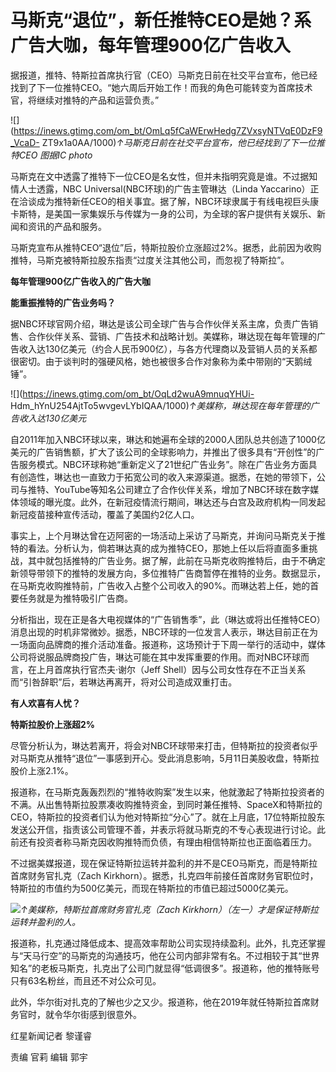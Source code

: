 # 马斯克“退位”，新任推特CEO是她？系广告大咖，每年管理900亿广告收入

据报道，推特、特斯拉首席执行官（CEO）马斯克日前在社交平台宣布，他已经找到了下一位推特CEO。“她六周后开始工作！而我的角色可能转变为首席技术官，将继续对推特的产品和运营负责。”

![](https://inews.gtimg.com/om_bt/OmLq5fCaWErwHedg7ZVxsyNTVqE0DzF9_VcaD-
ZT9x1a0AA/1000)_↑马斯克日前在社交平台宣布，他已经找到了下一位推特CEO 图据IC photo_

马斯克在文中透露了推特下一位CEO是名女性，但并未指明究竟是谁。不过据知情人士透露，NBC Universal(NBC环球)的广告主管琳达（Linda
Yaccarino）正在洽谈成为推特新任CEO的相关事宜。据了解，NBC环球隶属于有线电视巨头康卡斯特，是美国一家集娱乐与传媒为一身的公司，为全球的客户提供有关娱乐、新闻和资讯的产品和服务。

马斯克宣布从推特CEO“退位”后，特斯拉股价立涨超过2%。据悉，此前因为收购推特，马斯克被特斯拉股东指责“过度关注其他公司，而忽视了特斯拉”。

**每年管理900亿广告收入的广告大咖**

**能重振推特的广告业务吗？**

据NBC环球官网介绍，琳达是该公司全球广告与合作伙伴关系主席，负责广告销售、合作伙伴关系、营销、广告技术和战略计划。美媒称，琳达现在每年管理的广告收入达130亿美元（约合人民币900亿），与各方代理商以及营销人员的关系都很密切。由于谈判时的强硬风格，她也被很多合作对象称为柔中带刚的“天鹅绒锤”。

![](https://inews.gtimg.com/om_bt/OqLd2wuA9mnuqYHUi-
Hdm_hYnU254AjtTo5wvgevLYbIQAA/1000)_↑美媒称，琳达现在每年管理的广告收入达130亿美元_

自2011年加入NBC环球以来，琳达和她遍布全球的2000人团队总共创造了1000亿美元的广告销售额，扩大了该公司的全球影响力，并推出了很多具有“开创性”的广告服务模式。NBC环球称她“重新定义了21世纪广告业务”。除在广告业务方面具有创造性，琳达也一直致力于拓宽公司的收入来源渠道。据悉，在她的带领下，公司与推特、YouTube等知名公司建立了合作伙伴关系，增加了NBC环球在数字媒体领域的曝光度。此外，在新冠疫情流行期间，琳达还与白宫及政府机构一同发起新冠疫苗接种宣传活动，覆盖了美国约2亿人口。

事实上，上个月琳达曾在迈阿密的一场活动上采访了马斯克，并询问马斯克关于推特的看法。分析认为，倘若琳达真的成为推特CEO，那她上任以后将直面多重挑战，其中就包括推特的广告业务。据了解，此前在马斯克收购推特后，由于不确定新领导带领下的推特的发展方向，多位推特广告商暂停在推特的业务。数据显示，在马斯克收购推特前，广告收入占整个公司收入的90%。而琳达若上任，她的首要任务就是为推特吸引广告商。

分析指出，现在正是各大电视媒体的“广告销售季”，此（琳达或将出任推特CEO）消息出现的时机非常微妙。据悉，NBC环球的一位发言人表示，琳达目前正在为一场面向品牌商的推介活动准备。报道称，这场预计于下周一举行的活动中，媒体公司将说服品牌商投广告，琳达可能在其中发挥重要的作用。而对NBC环球而言，在上月首席执行官杰夫·谢尔（Jeff
Shell）因与公司女性存在不正当关系而“引咎辞职”后，若琳达再离开，将对公司造成双重打击。

**有人欢喜有人忧？**

**特斯拉股价上涨超2%**

尽管分析认为，琳达若离开，将会对NBC环球带来打击，但特斯拉的投资者似乎对马斯克从推特“退位”一事感到开心。受此消息影响，5月11日美股收盘，特斯拉股价上涨2.1%。

报道称，在马斯克轰轰烈烈的“推特收购案”发生以来，他就激起了特斯拉投资者的不满。从出售特斯拉股票凑收购推特资金，到同时兼任推特、SpaceX和特斯拉的CEO，特斯拉的投资者们认为他对特斯拉“分心”了。就在上月底，17位特斯拉股东发送公开信，指责该公司管理不善，并表示将就马斯克的不专心表现进行讨论。此前还有投资者称马斯克因收购推特而负债，有理由相信特斯拉也正面临着压力。

不过据美媒报道，现在保证特斯拉运转并盈利的并不是CEO马斯克，而是特斯拉首席财务官扎克（Zach
Kirkhorn）。据悉，扎克四年前接任首席财务官职位时，特斯拉的市值约为500亿美元，而现在特斯拉的市值已超过5000亿美元。

![](https://inews.gtimg.com/om_bt/OAzHsiXuVRYEj74GGq9vZbo6QH37qVy4nS5Lk8lX4XBCsAA/1000)_↑美媒称，特斯拉首席财务官扎克（Zach
Kirkhorn）（左一）才是保证特斯拉运转并盈利的人。_

报道称，扎克通过降低成本、提高效率帮助公司实现持续盈利。此外，扎克还掌握与“天马行空”的马斯克的沟通技巧，他在公司内部非常有名。不过相较于其“世界知名”的老板马斯克，扎克出了公司门就显得“低调很多”。报道称，他的推特账号只有63名粉丝，而且还不对公众可见。

此外，华尔街对扎克的了解也少之又少。报道称，他在2019年就任特斯拉首席财务官时，就令华尔街感到很意外。

红星新闻记者 黎谨睿

责编 官莉 编辑 郭宇

